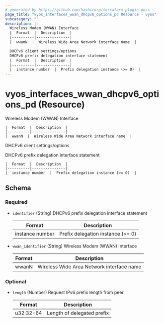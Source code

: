 ```yaml
---
# generated by https://github.com/hashicorp/terraform-plugin-docs
page_title: "vyos_interfaces_wwan_dhcpv6_options_pd Resource - vyos"
subcategory: ""
description: |-
  Wireless Modem (WWAN) Interface
  |  Format  |  Description  |
  |----------|---------------|
  |  wwanN  |  Wireless Wide Area Network interface name  |

  DHCPv6 client settings/options
  DHCPv6 prefix delegation interface statement
  |  Format  |  Description  |
  |----------|---------------|
  |  instance number  |  Prefix delegation instance (>= 0)  |
---
```


# vyos_interfaces_wwan_dhcpv6_options_pd (Resource)

Wireless Modem (WWAN) Interface

    |  Format  |  Description  |
    |----------|---------------|
    |  wwanN  |  Wireless Wide Area Network interface name  |

DHCPv6 client settings/options

DHCPv6 prefix delegation interface statement

    |  Format  |  Description  |
    |----------|---------------|
    |  instance number  |  Prefix delegation instance (>= 0)  |



<!-- schema generated by tfplugindocs -->
## Schema

### Required

- `identifier` (String) DHCPv6 prefix delegation interface statement

    |  Format  |  Description  |
    |----------|---------------|
    |  instance number  |  Prefix delegation instance (>= 0)  |
- `wwan_identifier` (String) Wireless Modem (WWAN) Interface

    |  Format  |  Description  |
    |----------|---------------|
    |  wwanN  |  Wireless Wide Area Network interface name  |

### Optional

- `length` (Number) Request IPv6 prefix length from peer

    |  Format  |  Description  |
    |----------|---------------|
    |  u32:32-64  |  Length of delegated prefix  |
